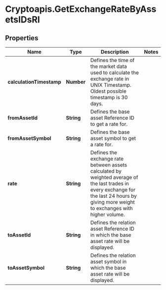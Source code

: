 # Cryptoapis.GetExchangeRateByAssetsIDsRI

## Properties

Name | Type | Description | Notes
------------ | ------------- | ------------- | -------------
**calculationTimestamp** | **Number** | Defines the time of the market data used to calculate the exchange rate in UNIX Timestamp. Oldest possible timestamp is 30 days. | 
**fromAssetId** | **String** | Defines the base asset Reference ID to get a rate for. | 
**fromAssetSymbol** | **String** | Defines the base asset symbol to get a rate for. | 
**rate** | **String** | Defines the exchange rate between assets calculated by weighted average of the last trades in every exchange for the last 24 hours by giving more weight to exchanges with higher volume. | 
**toAssetId** | **String** | Defines the relation asset Reference ID in which the base asset rate will be displayed. | 
**toAssetSymbol** | **String** | Defines the relation asset symbol in which the base asset rate will be displayed. | 


